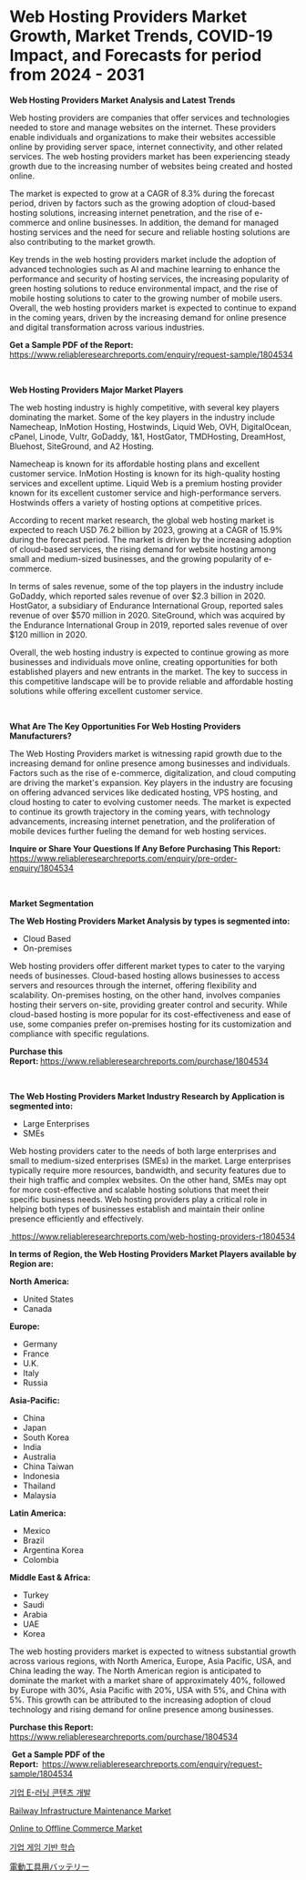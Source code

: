 <p><h1>Web Hosting Providers Market Growth, Market Trends, COVID-19 Impact, and Forecasts for period from 2024 - 2031</h1></p><p><strong>Web Hosting Providers Market Analysis and Latest Trends</strong></p>
<p><p>Web hosting providers are companies that offer services and technologies needed to store and manage websites on the internet. These providers enable individuals and organizations to make their websites accessible online by providing server space, internet connectivity, and other related services. The web hosting providers market has been experiencing steady growth due to the increasing number of websites being created and hosted online.</p><p>The market is expected to grow at a CAGR of 8.3% during the forecast period, driven by factors such as the growing adoption of cloud-based hosting solutions, increasing internet penetration, and the rise of e-commerce and online businesses. In addition, the demand for managed hosting services and the need for secure and reliable hosting solutions are also contributing to the market growth.</p><p>Key trends in the web hosting providers market include the adoption of advanced technologies such as AI and machine learning to enhance the performance and security of hosting services, the increasing popularity of green hosting solutions to reduce environmental impact, and the rise of mobile hosting solutions to cater to the growing number of mobile users. Overall, the web hosting providers market is expected to continue to expand in the coming years, driven by the increasing demand for online presence and digital transformation across various industries.</p></p>
<p><strong>Get a Sample PDF of the Report:&nbsp;</strong> <a href="https://www.reliableresearchreports.com/enquiry/request-sample/1804534">https://www.reliableresearchreports.com/enquiry/request-sample/1804534</a></p>
<p>&nbsp;</p>
<p><strong>Web Hosting Providers Major Market Players</strong></p>
<p><p>The web hosting industry is highly competitive, with several key players dominating the market. Some of the key players in the industry include Namecheap, InMotion Hosting, Hostwinds, Liquid Web, OVH, DigitalOcean, cPanel, Linode, Vultr, GoDaddy, 1&1, HostGator, TMDHosting, DreamHost, Bluehost, SiteGround, and A2 Hosting.</p><p>Namecheap is known for its affordable hosting plans and excellent customer service. InMotion Hosting is known for its high-quality hosting services and excellent uptime. Liquid Web is a premium hosting provider known for its excellent customer service and high-performance servers. Hostwinds offers a variety of hosting options at competitive prices.</p><p>According to recent market research, the global web hosting market is expected to reach USD 76.2 billion by 2023, growing at a CAGR of 15.9% during the forecast period. The market is driven by the increasing adoption of cloud-based services, the rising demand for website hosting among small and medium-sized businesses, and the growing popularity of e-commerce.</p><p>In terms of sales revenue, some of the top players in the industry include GoDaddy, which reported sales revenue of over $2.3 billion in 2020. HostGator, a subsidiary of Endurance International Group, reported sales revenue of over $570 million in 2020. SiteGround, which was acquired by the Endurance International Group in 2019, reported sales revenue of over $120 million in 2020.</p><p>Overall, the web hosting industry is expected to continue growing as more businesses and individuals move online, creating opportunities for both established players and new entrants in the market. The key to success in this competitive landscape will be to provide reliable and affordable hosting solutions while offering excellent customer service.</p></p>
<p>&nbsp;</p>
<p><strong>What Are The Key Opportunities For Web Hosting Providers Manufacturers?</strong></p>
<p><p>The Web Hosting Providers market is witnessing rapid growth due to the increasing demand for online presence among businesses and individuals. Factors such as the rise of e-commerce, digitalization, and cloud computing are driving the market's expansion. Key players in the industry are focusing on offering advanced services like dedicated hosting, VPS hosting, and cloud hosting to cater to evolving customer needs. The market is expected to continue its growth trajectory in the coming years, with technology advancements, increasing internet penetration, and the proliferation of mobile devices further fueling the demand for web hosting services.</p></p>
<p><strong>Inquire or Share Your Questions If Any Before Purchasing This Report:</strong> <a href="https://www.reliableresearchreports.com/enquiry/pre-order-enquiry/1804534">https://www.reliableresearchreports.com/enquiry/pre-order-enquiry/1804534</a></p>
<p>&nbsp;</p>
<p><strong>Market Segmentation</strong></p>
<p><strong>The Web Hosting Providers Market Analysis by types is segmented into:</strong></p>
<p><ul><li>Cloud Based</li><li>On-premises</li></ul></p>
<p><p>Web hosting providers offer different market types to cater to the varying needs of businesses. Cloud-based hosting allows businesses to access servers and resources through the internet, offering flexibility and scalability. On-premises hosting, on the other hand, involves companies hosting their servers on-site, providing greater control and security. While cloud-based hosting is more popular for its cost-effectiveness and ease of use, some companies prefer on-premises hosting for its customization and compliance with specific regulations.</p></p>
<p><strong>Purchase this Report:&nbsp;</strong><a href="https://www.reliableresearchreports.com/purchase/1804534">https://www.reliableresearchreports.com/purchase/1804534</a></p>
<p>&nbsp;</p>
<p><strong>The Web Hosting Providers Market Industry Research by Application is segmented into:</strong></p>
<p><ul><li>Large Enterprises</li><li>SMEs</li></ul></p>
<p><p>Web hosting providers cater to the needs of both large enterprises and small to medium-sized enterprises (SMEs) in the market. Large enterprises typically require more resources, bandwidth, and security features due to their high traffic and complex websites. On the other hand, SMEs may opt for more cost-effective and scalable hosting solutions that meet their specific business needs. Web hosting providers play a critical role in helping both types of businesses establish and maintain their online presence efficiently and effectively.</p></p>
<p><a href="https://www.reliableresearchreports.com/web-hosting-providers-r1804534">&nbsp;https://www.reliableresearchreports.com/web-hosting-providers-r1804534</a></p>
<p><strong>In terms of Region, the Web Hosting Providers Market Players available by Region are:</strong></p>
<p>
    <p> <strong> North America: </strong>
        <ul>
            <li>United States</li>
            <li>Canada</li>
        </ul>
        </p> 
    <p> <strong> Europe: </strong>
        <ul>
            <li>Germany</li>
            <li>France</li>
            <li>U.K.</li>
            <li>Italy</li>
            <li>Russia</li>
        </ul>
        </p> 
    <p> <strong> Asia-Pacific: </strong>
        <ul>
            <li>China</li>
            <li>Japan</li>
            <li>South Korea</li>
            <li>India</li>
            <li>Australia</li>
            <li>China Taiwan</li>
            <li>Indonesia</li>
            <li>Thailand</li>
            <li>Malaysia</li>
        </ul>
        </p> 
    <p> <strong> Latin America: </strong>
        <ul>
            <li>Mexico</li>
            <li>Brazil</li>
            <li>Argentina Korea</li>
            <li>Colombia</li>
        </ul>
        </p> 
    <p> <strong> Middle East & Africa: </strong>
        <ul>
            <li>Turkey</li>
            <li>Saudi</li>
            <li>Arabia</li>
            <li>UAE</li>
            <li>Korea</li>
        </ul>
    </p>
    </p>
<p><p>The web hosting providers market is expected to witness substantial growth across various regions, with North America, Europe, Asia Pacific, USA, and China leading the way. The North American region is anticipated to dominate the market with a market share of approximately 40%, followed by Europe with 30%, Asia Pacific with 20%, USA with 5%, and China with 5%. This growth can be attributed to the increasing adoption of cloud technology and rising demand for online presence among businesses.</p></p>
<p><strong>Purchase this Report: </strong><a href="https://www.reliableresearchreports.com/purchase/1804534">https://www.reliableresearchreports.com/purchase/1804534</a></p>
<p>&nbsp;<strong>Get a Sample PDF of the Report:&nbsp;&nbsp;</strong><a href="https://www.reliableresearchreports.com/enquiry/request-sample/1804534">https://www.reliableresearchreports.com/enquiry/request-sample/1804534</a></p>
<p><strong></strong></p>
<p><p><a href="https://github.com/erwindropdead54/Market-Research-Report-List-2/blob/main/868064686317.md">기업 E-러닝 콘텐츠 개발</a></p><p><a href="https://github.com/fiixsa/Market-Research-Report-List-4/blob/main/railway-infrastructure-maintenance-market.md">Railway Infrastructure Maintenance Market</a></p><p><a href="https://github.com/cecuraprangm/Market-Research-Report-List-4/blob/main/online-to-offline-commerce-market.md">Online to Offline Commerce Market</a></p><p><a href="https://github.com/alfitoms13/Market-Research-Report-List-2/blob/main/854663786318.md">기업 게임 기반 학습</a></p><p><a href="https://github.com/DeonBoer2023/Market-Research-Report-List-2/blob/main/287087169035.md">電動工具用バッテリー</a></p></p>